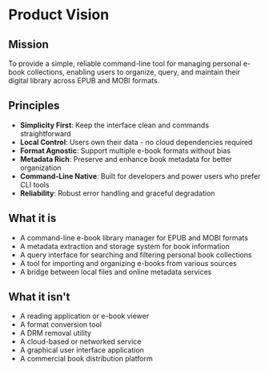 # Product Vision

## Mission

To provide a simple, reliable command-line tool for managing personal e-book collections, enabling users to organize, query, and maintain their digital library across EPUB and MOBI formats.

## Principles

* **Simplicity First**: Keep the interface clean and commands straightforward
* **Local Control**: Users own their data - no cloud dependencies required
* **Format Agnostic**: Support multiple e-book formats without bias
* **Metadata Rich**: Preserve and enhance book metadata for better organization
* **Command-Line Native**: Built for developers and power users who prefer CLI tools
* **Reliability**: Robust error handling and graceful degradation

## What it is

* A command-line e-book library manager for EPUB and MOBI formats
* A metadata extraction and storage system for book information
* A query interface for searching and filtering personal book collections
* A tool for importing and organizing e-books from various sources
* A bridge between local files and online metadata services

## What it isn't

* A reading application or e-book viewer
* A format conversion tool
* A DRM removal utility
* A cloud-based or networked service
* A graphical user interface application
* A commercial book distribution platform
